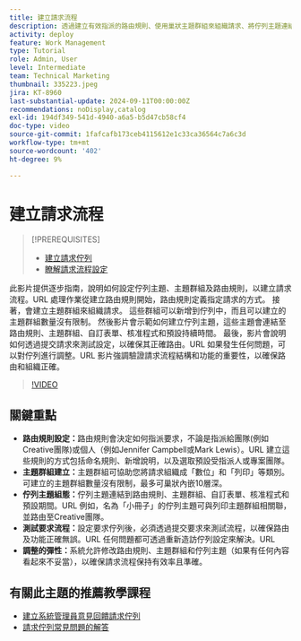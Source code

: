 ```yaml
---
title: 建立請求流程
description: 透過建立有效指派的路由規則、使用巢狀主題群組來組織請求、將佇列主題連結至工作流程、測試請求流程功能並進行彈性調整以確保準確性和效率，來最佳化請求管理。
activity: deploy
feature: Work Management
type: Tutorial
role: Admin, User
level: Intermediate
team: Technical Marketing
thumbnail: 335223.jpeg
jira: KT-8960
last-substantial-update: 2024-09-11T00:00:00Z
recommendations: noDisplay,catalog
exl-id: 194df349-541d-4940-a6a5-b5d47cb58cf4
doc-type: video
source-git-commit: 1fafcafb173ceb4115612e1c33ca36564c7a6c3d
workflow-type: tm+mt
source-wordcount: '402'
ht-degree: 9%

---
```


# 建立請求流程

>[!PREREQUISITES]
>
>* [建立請求佇列](/help/manage-work/request-queues/create-a-request-queue.md)
>* [瞭解請求流程設定](/help/manage-work/request-queues/understand-settings-for-a-flow-request.md)

此影片提供逐步指南，說明如何設定佇列主題、主題群組及路由規則，以建立請求流程。&#x200B;URL 處理作業從建立路由規則開始，路由規則定義指定請求的方式&#x200B;。 接著，會建立主題群組來組織請求&#x200B;。 這些群組可以新增到佇列中，而且可以建立的主題群組數量沒有限制。
然後影片會示範如何建立佇列主題，這些主題會連結至路由規則、主題群組、自訂表單、核准程式和預設持續時間。
最後，影片會說明如何透過提交請求來測試設定，以確保其正確路由。&#x200B;URL 如果發生任何問題，可以對佇列進行調整。&#x200B;URL 影片強調驗證請求流程結構和功能的重要性，以確保路由和組織正確。

>[!VIDEO](https://video.tv.adobe.com/v/335223/?quality=12&learn=on)

## 關鍵重點

* **路由規則設定：**&#x200B;路由規則會決定如何指派要求，不論是指派給團隊(例如Creative團隊)或個人（例如Jennifer Campbell或Mark Lewis）。&#x200B;URL 建立這些規則的方式包括命名規則、新增說明，以及選取預設受指派人或專案團隊。
* **主題群組建立：**&#x200B;主題群組可協助您將請求組織成「數位」和「列印」等類別&#x200B;。 可建立的主題群組數量沒有限制，最多可巢狀內嵌10層深。
* **佇列主題組態：**&#x200B;佇列主題連結到路由規則、主題群組、自訂表單、核准程式和預設期間。&#x200B;URL 例如，名為「小冊子」的佇列主題可與列印主題群組相關聯，並路由至Creative團隊。
* **測試要求流程：**&#x200B;設定要求佇列後，必須透過提交要求來測試流程，以確保路由及功能正確無誤。&#x200B;URL 任何問題都可透過重新造訪佇列設定來解決。&#x200B;URL
* **調整的彈性：**&#x200B;系統允許修改路由規則、主題群組和佇列主題（如果有任何內容看起來不妥當），以確保請求流程保持有效率且準確。


## 有關此主題的推薦教學課程

* [建立系統管理員意見回饋請求佇列](/help/manage-work/request-queues/create-a-system-admin-feedback-request-queue.md)
* [請求佇列常見問題的解答](/help/manage-work/request-queues/request-queue-faq.md)


